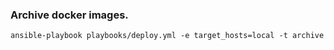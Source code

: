 ### Archive docker images.
`ansible-playbook playbooks/deploy.yml -e target_hosts=local -t archive`
